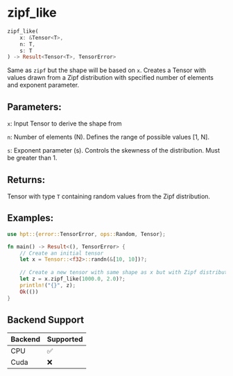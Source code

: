# zipf_like
```rust
zipf_like(
    x: &Tensor<T>,
    n: T,
    s: T
) -> Result<Tensor<T>, TensorError>
```
Same as `zipf` but the shape will be based on `x`. Creates a Tensor with values drawn from a Zipf distribution with specified number of elements and exponent parameter.

## Parameters:
`x`: Input Tensor to derive the shape from

`n`: Number of elements (N). Defines the range of possible values [1, N].

`s`: Exponent parameter (s). Controls the skewness of the distribution. Must be greater than 1.

## Returns:
Tensor with type `T` containing random values from the Zipf distribution.

## Examples:
```rust
use hpt::{error::TensorError, ops::Random, Tensor};

fn main() -> Result<(), TensorError> {
    // Create an initial tensor
    let x = Tensor::<f32>::randn(&[10, 10])?;
    
    // Create a new tensor with same shape as x but with Zipf distribution
    let z = x.zipf_like(1000.0, 2.0)?;
    println!("{}", z);
    Ok(())
}
```
## Backend Support
| Backend | Supported |
|---------|-----------|
| CPU     | ✅         |
| Cuda    | ❌        |